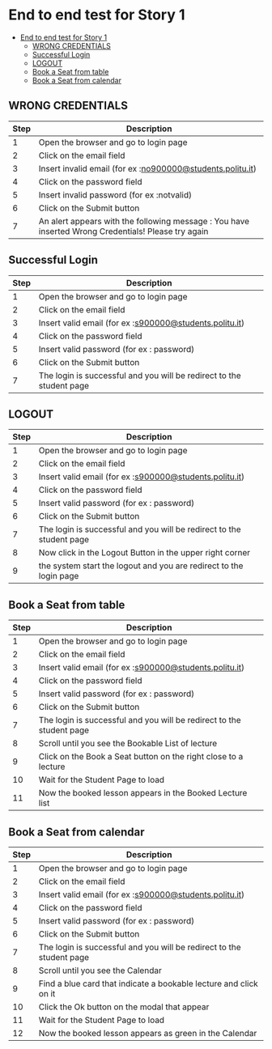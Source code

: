 # End to end test for Story 1

- [End to end test for Story 1](#end-to-end-test-for-story-1)
  - [WRONG CREDENTIALS](#wrong-credentials)
  - [Successful Login](#successful-login)
  - [LOGOUT](#logout)
  - [Book a Seat from table](#book-a-seat-from-table)
  - [Book a Seat from calendar](#book-a-seat-from-calendar)

## WRONG CREDENTIALS

| Step | Description |
|------|-------------|
|   1  |   Open the browser and go to login page |
|   2  |   Click on the email field  |
|   3  |   Insert invalid email (for ex :no900000@students.politu.it)  |
|   4  |   Click on the password field  |
|   5  |   Insert invalid password (for ex :notvalid)  |
|   6  |   Click on the Submit button |
|   7  |   An alert appears with the following message : You have inserted Wrong Credentials! Please try again |

## Successful Login

| Step | Description |
|------|-------------|
|   1  |   Open the browser and go to login page |
|   2  |   Click on the email field  |
|   3  |   Insert valid email (for ex :s900000@students.politu.it)  |
|   4  |   Click on the password field  |
|   5  |   Insert valid password (for ex : password)  |
|   6  |   Click on the Submit button |
|   7  |   The login is successful and you will be redirect to the student page |

## LOGOUT

| Step | Description |
|------|-------------|
|   1  |   Open the browser and go to login page |
|   2  |   Click on the email field  |
|   3  |   Insert valid email (for ex :s900000@students.politu.it)  |
|   4  |   Click on the password field  |
|   5  |   Insert valid password (for ex : password)  |
|   6  |   Click on the Submit button |
|   7  |   The login is successful and you will be redirect to the student page |
|   8  |   Now click in the Logout Button in the upper right corner |
|   9  |   the system start the logout  and you are redirect to the login page |

## Book a Seat from table

| Step | Description |
|------|-------------|
|   1  |   Open the browser and go to login page |
|   2  |   Click on the email field  |
|   3  |   Insert valid email (for ex :s900000@students.politu.it)  |
|   4  |   Click on the password field  |
|   5  |   Insert valid password (for ex : password)  |
|   6  |   Click on the Submit button |
|   7  |   The login is successful and you will be redirect to the student page |
|   8  |   Scroll until you see the Bookable List of lecture |
|   9  |   Click on the Book a Seat button on the right  close to a lecture |
|   10 |   Wait for the Student Page to load |
|   11 |   Now the booked lesson appears in the Booked Lecture list |


## Book a Seat from calendar

| Step | Description |
|------|-------------|
|   1  |   Open the browser and go to login page |
|   2  |   Click on the email field  |
|   3  |   Insert valid email (for ex :s900000@students.politu.it)  |
|   4  |   Click on the password field  |
|   5  |   Insert valid password (for ex : password)  |
|   6  |   Click on the Submit button |
|   7  |   The login is successful and you will be redirect to the student page |
|   8  |   Scroll until you see the Calendar |
|   9  |   Find a blue card that indicate a bookable lecture and click on it |
|   10 |   Click the  Ok button on the modal that appear |
|   11 |   Wait for the Student Page to load |
|   12 |   Now the booked lesson appears as green in the Calendar |
